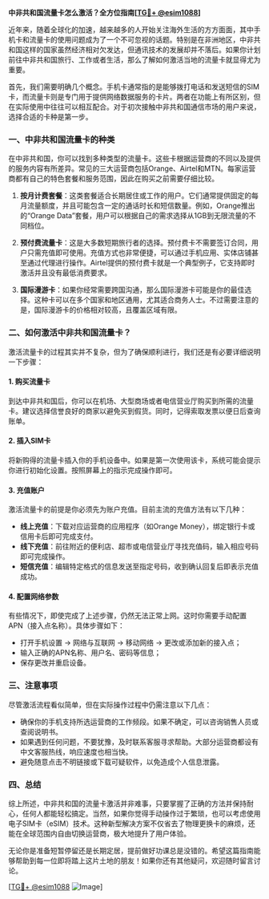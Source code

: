 **中非共和国流量卡怎么激活？全方位指南[[TG💪+ @esim1088](https://t.me/s/esim1088)]**

近年来，随着全球化的加速，越来越多的人开始关注海外生活的方方面面，其中手机卡和流量卡的使用问题成为了一个不可忽视的话题。特别是在非洲地区，中非共和国这样的国家虽然经济相对欠发达，但通讯技术的发展却并不落后。如果你计划前往中非共和国旅行、工作或者生活，那么了解如何激活当地的流量卡就显得尤为重要。

首先，我们需要明确几个概念。手机卡通常指的是能够拨打电话和发送短信的SIM卡，而流量卡则是专门用于提供网络数据服务的卡片。两者在功能上有所区别，但在实际使用中往往可以相互配合。对于初次接触中非共和国通信市场的用户来说，选择合适的卡种是第一步。

### 一、中非共和国流量卡的种类

在中非共和国，你可以找到多种类型的流量卡。这些卡根据运营商的不同以及提供的服务内容有所差异。常见的三大运营商包括Orange、Airtel和MTN。每家运营商都有自己的特色套餐和服务范围，因此在购买之前需要仔细比较。

1. **按月计费套餐**：这类套餐适合长期居住或工作的用户。它们通常提供固定的每月流量额度，并且可能包含一定的通话时长和短信数量。例如，Orange推出的“Orange Data”套餐，用户可以根据自己的需求选择从1GB到无限流量的不同档位。

2. **预付费流量卡**：这是大多数短期旅行者的选择。预付费卡不需要签订合同，用户只需充值即可使用。充值方式也非常便捷，可以通过手机应用、实体店铺甚至通过代理进行操作。Airtel提供的预付费卡就是一个典型例子，它支持即时激活并且没有最低消费要求。

3. **国际漫游卡**：如果你经常需要跨国沟通，那么国际漫游卡可能是你的最佳选择。这种卡可以在多个国家和地区通用，尤其适合商务人士。不过需要注意的是，国际漫游卡的价格相对较高，且覆盖区域有限。

### 二、如何激活中非共和国流量卡？

激活流量卡的过程其实并不复杂，但为了确保顺利进行，我们还是有必要详细说明一下步骤：

#### 1. 购买流量卡
到达中非共和国后，你可以在机场、大型商场或者电信营业厅购买到所需的流量卡。建议选择信誉良好的商家以避免买到假货。同时，记得索取发票以便日后查询账单。

#### 2. 插入SIM卡
将新购得的流量卡插入你的手机设备中。如果是第一次使用该卡，系统可能会提示你进行初始化设置。按照屏幕上的指示完成操作即可。

#### 3. 充值账户
激活流量卡的前提是你必须先为账户充值。目前主流的充值方法有以下几种：
   - **线上充值**：下载对应运营商的应用程序（如Orange Money），绑定银行卡或信用卡后即可完成支付。
   - **线下充值**：前往附近的便利店、超市或电信营业厅寻找充值码，输入相应号码即可完成操作。
   - **短信充值**：编辑特定格式的信息发送至指定号码，收到确认回复后即表示充值成功。

#### 4. 配置网络参数
有些情况下，即使完成了上述步骤，仍然无法正常上网。这时你需要手动配置APN（接入点名称）。具体步骤如下：
   - 打开手机设置 -> 网络与互联网 -> 移动网络 -> 更改或添加新的接入点；
   - 输入正确的APN名称、用户名、密码等信息；
   - 保存更改并重启设备。

### 三、注意事项

尽管激活流程看似简单，但在实际操作过程中仍需注意以下几点：
   - 确保你的手机支持所选运营商的工作频段。如果不确定，可以咨询销售人员或查阅说明书。
   - 如果遇到任何问题，不要犹豫，及时联系客服寻求帮助。大部分运营商都设有中文客服热线，响应速度也相当快。
   - 避免随意点击不明链接或下载可疑软件，以免造成个人信息泄露。

### 四、总结

综上所述，中非共和国的流量卡激活并非难事，只要掌握了正确的方法并保持耐心，任何人都能轻松搞定。当然，如果你觉得手动操作过于繁琐，也可以考虑使用电子SIM卡（eSIM）技术。这种新型解决方案不仅省去了物理更换卡的麻烦，还能在全球范围内自由切换运营商，极大地提升了用户体验。

无论你是准备短暂停留还是长期定居，提前做好功课总是没错的。希望这篇指南能够帮助到每一位即将踏上这片土地的朋友！如果你还有其他疑问，欢迎随时留言讨论。

[[TG💪+ @esim1088](https://t.me/s/esim1088) ![Image](https://i.postimg.cc/4NQfJmqS/Snipaste-2025-05-13-00-14-12.png)]